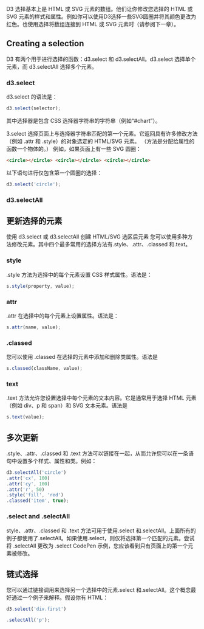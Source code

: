 D3 选择基本上是 HTML 或 SVG 元素的数组。他们让你修改您选择的 HTML 或 SVG 元素的样式和属性。例如你可以使用D3选择一些SVG圆圈并将其颜色更改为红色。也使用选择将数组连接到 HTML 或 SVG 元素时（请参阅下一章）。

##  Creating a selection

D3 有两个用于进行选择的函数：d3.select 和 d3.selectAll。d3.select 选择单个元素，而 d3.selectAll 选择多个元素。
###  d3.select

d3.select 的语法是：
```js
d3.select(selector);
```
其中选择器是包含 CSS 选择器字符串的字符串（例如“#chart”）。

3.select 选择页面上与选择器字符串匹配的第一个元素。它返回具有许多修改方法（例如 .attr 和 .style）的对象选定的 HTML/SVG 元素。 （方法是分配给属性的函数一个物体的。）
例如，如果页面上有一些 SVG 圆圈：

```html
<circle></circle> <circle></circle> <circle></circle>
```
以下语句进行仅包含第一个圆圈的选择：
```js
d3.select('circle');

```

### d3.selectAll


## 更新选择的元素

使用 d3.select 或 d3.selectAll 创建 HTML/SVG 选区后元素 您可以使用多种方法修改元素。其中四个最多常用的选择方法有.style、.attr、.classed 和.text。

### style

.style 方法为选择中的每个元素设置 CSS 样式属性。语法是：

```js
s.style(property, value);
```

### attr

.attr 在选择中的每个元素上设置属性。语法是：

```js
s.attr(name, value);
```

### .classed

您可以使用 .classed 在选择的元素中添加和删除类属性。语法是

```js
s.classed(className, value);
```

### text

.text 方法允许您设置选择中每个元素的文本内容。它是通常用于选择 HTML 元素（例如 div、p 和 span）和 SVG 文本元素。语法是
```js
s.text(value);
```

## 多次更新

.style、.attr、.classed 和 .text 方法可以链接在一起，从而允许您可以在一条语句中设置多个样式、属性和类。例如：

```js
d3.selectAll('circle')
.attr('cx', 100)
.attr('cy', 100)
.attr('r', 50)
.style('fill', 'red')
.classed('item', true);
```

###  .select and .selectAll

style、.attr、.classed 和 .text 方法可用于使用.select 和.selectAll。上面所有的例子都使用了.selectAll。如果使用.select，则仅将选择第一个匹配的元素。尝试将 .selectAll 更改为 .select CodePen 示例，您应该看到只有页面上的第一个元素被修改。

## 链式选择

您可以通过链接调用来选择另一个选择中的元素.select 和.selectAll。这个概念最好通过一个例子来解释。假设你有 HTML：


```js
d3.select('div.first')

.selectAll('p');
```